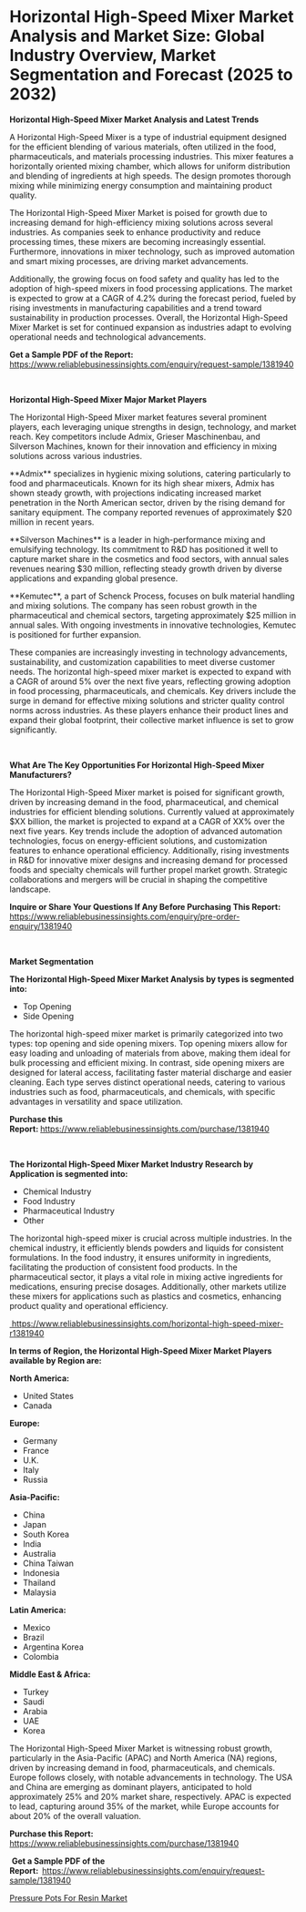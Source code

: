 <p><h1>Horizontal High-Speed Mixer Market Analysis and Market Size: Global Industry Overview, Market Segmentation and Forecast (2025 to 2032)</h1></p><p><strong>Horizontal High-Speed Mixer Market Analysis and Latest Trends</strong></p>
<p><p>A Horizontal High-Speed Mixer is a type of industrial equipment designed for the efficient blending of various materials, often utilized in the food, pharmaceuticals, and materials processing industries. This mixer features a horizontally oriented mixing chamber, which allows for uniform distribution and blending of ingredients at high speeds. The design promotes thorough mixing while minimizing energy consumption and maintaining product quality.</p><p>The Horizontal High-Speed Mixer Market is poised for growth due to increasing demand for high-efficiency mixing solutions across several industries. As companies seek to enhance productivity and reduce processing times, these mixers are becoming increasingly essential. Furthermore, innovations in mixer technology, such as improved automation and smart mixing processes, are driving market advancements.</p><p>Additionally, the growing focus on food safety and quality has led to the adoption of high-speed mixers in food processing applications. The market is expected to grow at a CAGR of 4.2% during the forecast period, fueled by rising investments in manufacturing capabilities and a trend toward sustainability in production processes. Overall, the Horizontal High-Speed Mixer Market is set for continued expansion as industries adapt to evolving operational needs and technological advancements.</p></p>
<p><strong>Get a Sample PDF of the Report:&nbsp;</strong> <a href="https://www.reliablebusinessinsights.com/enquiry/request-sample/1381940?utm_campaign=2840&utm_medium=2&utm_source=Github&utm_content=ia&utm_term=11042025&utm_id=horizontal-high-speed-mixer">https://www.reliablebusinessinsights.com/enquiry/request-sample/1381940</a></p>
<p>&nbsp;</p>
<p><strong>Horizontal High-Speed Mixer Major Market Players</strong></p>
<p><p>The Horizontal High-Speed Mixer market features several prominent players, each leveraging unique strengths in design, technology, and market reach. Key competitors include Admix, Grieser Maschinenbau, and Silverson Machines, known for their innovation and efficiency in mixing solutions across various industries.</p><p>**Admix** specializes in hygienic mixing solutions, catering particularly to food and pharmaceuticals. Known for its high shear mixers, Admix has shown steady growth, with projections indicating increased market penetration in the North American sector, driven by the rising demand for sanitary equipment. The company reported revenues of approximately $20 million in recent years.</p><p>**Silverson Machines** is a leader in high-performance mixing and emulsifying technology. Its commitment to R&D has positioned it well to capture market share in the cosmetics and food sectors, with annual sales revenues nearing $30 million, reflecting steady growth driven by diverse applications and expanding global presence.</p><p>**Kemutec**, a part of Schenck Process, focuses on bulk material handling and mixing solutions. The company has seen robust growth in the pharmaceutical and chemical sectors, targeting approximately $25 million in annual sales. With ongoing investments in innovative technologies, Kemutec is positioned for further expansion.</p><p>These companies are increasingly investing in technology advancements, sustainability, and customization capabilities to meet diverse customer needs. The horizontal high-speed mixer market is expected to expand with a CAGR of around 5% over the next five years, reflecting growing adoption in food processing, pharmaceuticals, and chemicals. Key drivers include the surge in demand for effective mixing solutions and stricter quality control norms across industries. As these players enhance their product lines and expand their global footprint, their collective market influence is set to grow significantly.</p></p>
<p>&nbsp;</p>
<p><strong>What Are The Key Opportunities For Horizontal High-Speed Mixer Manufacturers?</strong></p>
<p><p>The Horizontal High-Speed Mixer market is poised for significant growth, driven by increasing demand in the food, pharmaceutical, and chemical industries for efficient blending solutions. Currently valued at approximately $XX billion, the market is projected to expand at a CAGR of XX% over the next five years. Key trends include the adoption of advanced automation technologies, focus on energy-efficient solutions, and customization features to enhance operational efficiency. Additionally, rising investments in R&D for innovative mixer designs and increasing demand for processed foods and specialty chemicals will further propel market growth. Strategic collaborations and mergers will be crucial in shaping the competitive landscape.</p></p>
<p><strong>Inquire or Share Your Questions If Any Before Purchasing This Report:</strong> <a href="https://www.reliablebusinessinsights.com/enquiry/pre-order-enquiry/1381940?utm_campaign=2840&utm_medium=2&utm_source=Github&utm_content=ia&utm_term=11042025&utm_id=horizontal-high-speed-mixer">https://www.reliablebusinessinsights.com/enquiry/pre-order-enquiry/1381940</a></p>
<p>&nbsp;</p>
<p><strong>Market Segmentation</strong></p>
<p><strong>The Horizontal High-Speed Mixer Market Analysis by types is segmented into:</strong></p>
<p><ul><li>Top Opening</li><li>Side Opening</li></ul></p>
<p><p>The horizontal high-speed mixer market is primarily categorized into two types: top opening and side opening mixers. Top opening mixers allow for easy loading and unloading of materials from above, making them ideal for bulk processing and efficient mixing. In contrast, side opening mixers are designed for lateral access, facilitating faster material discharge and easier cleaning. Each type serves distinct operational needs, catering to various industries such as food, pharmaceuticals, and chemicals, with specific advantages in versatility and space utilization.</p></p>
<p><strong>Purchase this Report:&nbsp;</strong><a href="https://www.reliablebusinessinsights.com/purchase/1381940?utm_campaign=2840&utm_medium=2&utm_source=Github&utm_content=ia&utm_term=11042025&utm_id=horizontal-high-speed-mixer">https://www.reliablebusinessinsights.com/purchase/1381940</a></p>
<p>&nbsp;</p>
<p><strong>The Horizontal High-Speed Mixer Market Industry Research by Application is segmented into:</strong></p>
<p><ul><li>Chemical Industry</li><li>Food Industry</li><li>Pharmaceutical Industry</li><li>Other</li></ul></p>
<p><p>The horizontal high-speed mixer is crucial across multiple industries. In the chemical industry, it efficiently blends powders and liquids for consistent formulations. In the food industry, it ensures uniformity in ingredients, facilitating the production of consistent food products. In the pharmaceutical sector, it plays a vital role in mixing active ingredients for medications, ensuring precise dosages. Additionally, other markets utilize these mixers for applications such as plastics and cosmetics, enhancing product quality and operational efficiency.</p></p>
<p><a href="https://www.reliablebusinessinsights.com/horizontal-high-speed-mixer-r1381940?utm_campaign=2840&utm_medium=2&utm_source=Github&utm_content=ia&utm_term=11042025&utm_id=horizontal-high-speed-mixer">&nbsp;https://www.reliablebusinessinsights.com/horizontal-high-speed-mixer-r1381940</a></p>
<p><strong>In terms of Region, the Horizontal High-Speed Mixer Market Players available by Region are:</strong></p>
<p>
    <p> <strong> North America: </strong>
        <ul>
            <li>United States</li>
            <li>Canada</li>
        </ul>
        </p> 
    <p> <strong> Europe: </strong>
        <ul>
            <li>Germany</li>
            <li>France</li>
            <li>U.K.</li>
            <li>Italy</li>
            <li>Russia</li>
        </ul>
        </p> 
    <p> <strong> Asia-Pacific: </strong>
        <ul>
            <li>China</li>
            <li>Japan</li>
            <li>South Korea</li>
            <li>India</li>
            <li>Australia</li>
            <li>China Taiwan</li>
            <li>Indonesia</li>
            <li>Thailand</li>
            <li>Malaysia</li>
        </ul>
        </p> 
    <p> <strong> Latin America: </strong>
        <ul>
            <li>Mexico</li>
            <li>Brazil</li>
            <li>Argentina Korea</li>
            <li>Colombia</li>
        </ul>
        </p> 
    <p> <strong> Middle East & Africa: </strong>
        <ul>
            <li>Turkey</li>
            <li>Saudi</li>
            <li>Arabia</li>
            <li>UAE</li>
            <li>Korea</li>
        </ul>
    </p>
    </p>
<p><p>The Horizontal High-Speed Mixer Market is witnessing robust growth, particularly in the Asia-Pacific (APAC) and North America (NA) regions, driven by increasing demand in food, pharmaceuticals, and chemicals. Europe follows closely, with notable advancements in technology. The USA and China are emerging as dominant players, anticipated to hold approximately 25% and 20% market share, respectively. APAC is expected to lead, capturing around 35% of the market, while Europe accounts for about 20% of the overall valuation.</p></p>
<p><strong>Purchase this Report: </strong><a href="https://www.reliablebusinessinsights.com/purchase/1381940?utm_campaign=2840&utm_medium=2&utm_source=Github&utm_content=ia&utm_term=11042025&utm_id=horizontal-high-speed-mixer">https://www.reliablebusinessinsights.com/purchase/1381940</a></p>
<p>&nbsp;<strong>Get a Sample PDF of the Report:&nbsp;&nbsp;</strong><a href="https://www.reliablebusinessinsights.com/enquiry/request-sample/1381940?utm_campaign=2840&utm_medium=2&utm_source=Github&utm_content=ia&utm_term=11042025&utm_id=horizontal-high-speed-mixer">https://www.reliablebusinessinsights.com/enquiry/request-sample/1381940</a></p>
<p><strong></strong></p>
<p><p><a href="https://github.com/sherikacas30/Market-Research-Report-List-1/blob/main/pressure-pots-for-resin-market.md?utm_campaign=2840&utm_medium=2&utm_source=Github&utm_content=ia&utm_term=11042025&utm_id=horizontal-high-speed-mixer">Pressure Pots For Resin Market</a></p></p>
